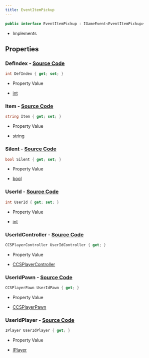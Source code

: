 ```yaml
---
title: EventItemPickup
---
```


```csharp
public interface EventItemPickup : IGameEvent<EventItemPickup>
```

- Implements

## Properties

### **DefIndex** - [Source Code](https://github.com/swiftly-solution/swiftlys2/blob/main/managed/src/SwiftlyS2.Generated/GameEvents/Interfaces/EventItemPickup.cs#L54)

```csharp
int DefIndex { get; set; }
```

- Property Value

- [int](https://learn.microsoft.com/dotnet/api/system.int32)

### **Item** - [Source Code](https://github.com/swiftly-solution/swiftlys2/blob/main/managed/src/SwiftlyS2.Generated/GameEvents/Interfaces/EventItemPickup.cs#L44)

```csharp
string Item { get; set; }
```

- Property Value

- [string](https://learn.microsoft.com/dotnet/api/system.string)

### **Silent** - [Source Code](https://github.com/swiftly-solution/swiftlys2/blob/main/managed/src/SwiftlyS2.Generated/GameEvents/Interfaces/EventItemPickup.cs#L49)

```csharp
bool Silent { get; set; }
```

- Property Value

- [bool](https://learn.microsoft.com/dotnet/api/system.boolean)

### **UserId** - [Source Code](https://github.com/swiftly-solution/swiftlys2/blob/main/managed/src/SwiftlyS2.Generated/GameEvents/Interfaces/EventItemPickup.cs#L37)

```csharp
int UserId { get; set; }
```

- Property Value

- [int](https://learn.microsoft.com/dotnet/api/system.int32)

### **UserIdController** - [Source Code](https://github.com/swiftly-solution/swiftlys2/blob/main/managed/src/SwiftlyS2.Generated/GameEvents/Interfaces/EventItemPickup.cs#L22)

```csharp
CCSPlayerController UserIdController { get; }
```

- Property Value

- [CCSPlayerController](/docs/api/shared/schemadefinitions/ccsplayercontroller)

### **UserIdPawn** - [Source Code](https://github.com/swiftly-solution/swiftlys2/blob/main/managed/src/SwiftlyS2.Generated/GameEvents/Interfaces/EventItemPickup.cs#L28)

```csharp
CCSPlayerPawn UserIdPawn { get; }
```

- Property Value

- [CCSPlayerPawn](/docs/api/shared/schemadefinitions/ccsplayerpawn)

### **UserIdPlayer** - [Source Code](https://github.com/swiftly-solution/swiftlys2/blob/main/managed/src/SwiftlyS2.Generated/GameEvents/Interfaces/EventItemPickup.cs#L31)

```csharp
IPlayer UserIdPlayer { get; }
```

- Property Value

- [IPlayer](/docs/api/shared/players/iplayer)

